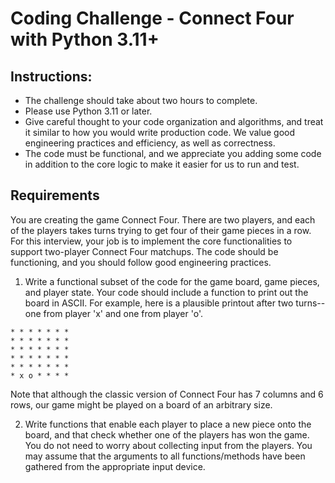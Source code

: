 # Coding Challenge - Connect Four with Python 3.11+

## Instructions:
- The challenge should take about two hours to complete.
- Please use Python 3.11 or later.
- Give careful thought to your code organization and algorithms, and treat it similar to how
you would write production code. We value good engineering practices and efficiency, as
well as correctness.
- The code must be functional, and we appreciate you adding some code in addition to the
core logic to make it easier for us to run and test.

## Requirements
You are creating the game Connect Four. There are two players, and each of the players takes
turns trying to get four of their game pieces in a row. For this interview, your job is to implement
the core functionalities to support two-player Connect Four matchups. The code should be
functioning, and you should follow good engineering practices.

1. Write a functional subset of the code for the game board, game pieces, and player state.
Your code should include a function to print out the board in ASCII. For example, here is a
plausible printout after two turns--one from player 'x' and one from player 'o'.
```
* * * * * * *
* * * * * * *
* * * * * * *
* * * * * * *
* * * * * * *
* x o * * * *
```
Note that although the classic version of Connect Four has 7 columns and 6 rows, our
game might be played on a board of an arbitrary size.

2. Write functions that enable each player to place a new piece onto the board, and that
check whether one of the players has won the game.
You do not need to worry about collecting input from the players. You may assume that the
arguments to all functions/methods have been gathered from the appropriate input device.
